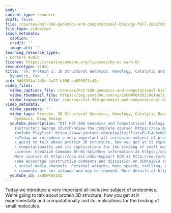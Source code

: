 ```yaml
---
body: ''
content_type: resource
draft: false
file: /courses/hst-508-genomics-and-computational-biology-fall-2002/mithst_508f02_lec7a_360p_16_9.mp4
file_type: video/mp4
image_metadata:
  caption: ''
  credit: ''
  image-alt: ''
learning_resource_types:
- Lecture Audio
license: https://creativecommons.org/licenses/by-nc-sa/4.0/
resourcetype: Video
title: '7A. Protein 1: 3D Structural Genomics, Homology, Catalytic and Regulatory
  Dynamics, Fun...'
uid: 3d05354a-7d3c-4a27-bf68-ea899673c40a
video_files:
  video_captions_file: /courses/hst-508-genomics-and-computational-biology-fall-2002/1gEjaC08IqWhxaSZIdEnieQcVNeFSvkpt_transcript.webvtt
  video_thumbnail_file: https://img.youtube.com/vi/2xONWF0XzOI/default.jpg
  video_transcript_file: /courses/hst-508-genomics-and-computational-biology-fall-2002/1gEjaC08IqWhxaSZIdEnieQcVNeFSvkpt_transcript.pdf
video_metadata:
  video_speakers: ''
  video_tags: Protein, 3D Structural Genomics, Homology, Catalytic Dynamics, Regulatory
    Dynamics, Drug Design
  youtube_description: "MIT HST.508 Genomics and Computational Biology, Fall 2002\n\
    Instructor: George Church\nView the complete course: https://ocw.mit.edu/courses/hst-508-genomics-and-computational-biology-fall-2002/\n\
    YouTube Playlist: https://www.youtube.com/playlist?list=PLUl4u3cNGP61gaHWysmlYNeGsuUI8y5GV\n\
    \nToday we introduce a very important all-inclusive subject of proteomics. We're\
    \ going to talk about protein 3D structure, how you get at it experimentally and\
    \ computationally and its implications for the binding of small molecules.\n\n\
    License: Creative Commons BY-NC-SA\nMore information at https://ocw.mit.edu/terms\n\
    More courses at https://ocw.mit.edu\nSupport OCW at http://ow.ly/a1If50zVRlQ\n\
    \nWe encourage constructive comments and discussion on OCW\u201A YouTube and other\
    \ social media channels. Personal attacks, hate speech, trolling, and inappropriate\
    \ comments are not allowed and may be removed. More details at https://ocw.mit.edu/comments."
  youtube_id: 2xONWF0XzOI
---
```

Today we introduce a very important all-inclusive subject of proteomics. We're going to talk about protein 3D structure, how you get at it experimentally and computationally and its implications for the binding of small molecules.